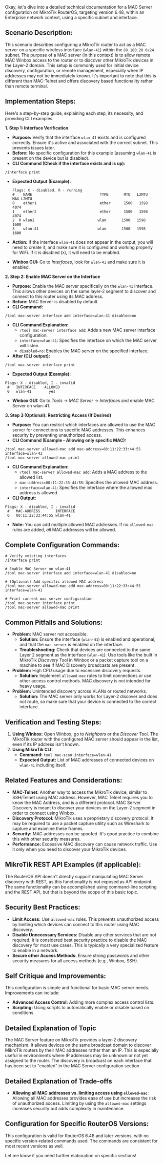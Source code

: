 Okay, let's dive into a detailed technical documentation for a MAC Server configuration on MikroTik RouterOS, targeting version 6.48, within an Enterprise network context, using a specific subnet and interface.

## Scenario Description:

This scenario describes configuring a MikroTik router to act as a MAC server on a specific wireless interface (`wlan-41`) within the `88.180.28.0/24` subnet. The purpose of a MAC server (in this context) is to allow remote MAC Winbox access to the router or to discover other MikroTik devices in the Layer-2 domain. This setup is commonly used for initial device discovery, configuration, or remote management, especially when IP addresses may not be immediately known. It's important to note that this is different than MAC-Telnet and offers discovery based functionality rather than remote terminal.

## Implementation Steps:

Here's a step-by-step guide, explaining each step, its necessity, and providing CLI examples:

**1. Step 1: Interface Verification**

*   **Purpose:** Verify that the interface `wlan-41` exists and is configured correctly. Ensure it's active and associated with the correct subnet. This prevents issues later.
*   **Before:** No specific configuration for this example (assuming `wlan-41` is present on the device but is disabled).
*   **CLI Command (Check if the interface exists and is up):**
```mikrotik
/interface print
```
*   **Expected Output (Example):**

    ```
    Flags: X - disabled, R - running
    #    NAME                               TYPE       MTU   L2MTU   MAX-L2MTU
    0    ether1                             ether      1500   1598    4074
    1    ether2                             ether      1500   1598    4074
    2  R wlan1                             wlan       1500   1598    1600
    3    wlan-41                           wlan       1500   1598    1600
    ```

* **Action:** If the interface `wlan-41` does not appear in the output, you will need to create it, and make sure it is configured and working properly for WiFi. If it is disabled (`X`), it will need to be enabled.
*   **Winbox GUI:** Go to *Interfaces*, look for `wlan-41` and make sure it is enabled.

**2. Step 2: Enable MAC Server on the Interface**

*   **Purpose:** Enable the MAC server specifically on the `wlan-41` interface. This allows other devices on the same layer-2 segment to discover and connect to this router using its MAC address.
*   **Before:** MAC Server is disabled by default.
*   **CLI Command:**
```mikrotik
/tool mac-server interface add interface=wlan-41 disabled=no
```
*   **CLI Command Explanation:**
    *   `/tool mac-server interface add`: Adds a new MAC server interface configuration.
    *   `interface=wlan-41`: Specifies the interface on which the MAC server will listen.
    *   `disabled=no`: Enables the MAC server on the specified interface.
*   **After (CLI output):**
```mikrotik
/tool mac-server interface print
```
*   **Expected Output (Example):**
```
Flags: X - disabled, I - invalid
 #   INTERFACE    ALLOWED   
 0   wlan-41        yes
```
*   **Winbox GUI:** Go to *Tools* -> *MAC Server* -> *Interfaces* and enable MAC Server on wlan-41.

**3. Step 3 (Optional): Restricting Access (If Desired)**

*   **Purpose:** You can restrict which interfaces are allowed to use the MAC server for connections to specific MAC addresses. This enhances security by preventing unauthorized access.
*   **CLI Command (Example - Allowing only specific MAC):**
```mikrotik
/tool mac-server allowed-mac add mac-address=00:11:22:33:44:55 interface=wlan-41
/tool mac-server allowed-mac print
```
*   **CLI Command Explanation:**
    * `/tool mac-server allowed-mac add`: Adds a MAC address to the allowed list.
    *   `mac-address=00:11:22:33:44:55`: Specifies the allowed MAC address.
    *   `interface=wlan-41`: Specifies the interface where the allowed mac address is allowed.
* **CLI Output:**
```
Flags: X - disabled, I - invalid
 #   MAC-ADDRESS       INTERFACE   
 0   00:11:22:33:44:55 wlan-41
```
*   **Note:** You can add multiple allowed MAC addresses. If no `allowed-mac` rules are added, *all* MAC addresses will be allowed.

## Complete Configuration Commands:

```mikrotik
# Verify existing interfaces
/interface print

# Enable MAC Server on wlan-41
/tool mac-server interface add interface=wlan-41 disabled=no

# (Optional) Add specific allowed MAC address
/tool mac-server allowed-mac add mac-address=00:11:22:33:44:55 interface=wlan-41

# Print current mac server configuration
/tool mac-server interface print
/tool mac-server allowed-mac print
```

## Common Pitfalls and Solutions:

*   **Problem:** MAC server not accessible.
    *   **Solution:** Ensure the interface (`wlan-41`) is enabled and operational, and that the `mac-server` is enabled on the interface.
    *   **Troubleshooting:** Check that devices are connected to the same Layer 2 segment as the interface (`wlan-41`). Use tools like the built in MikroTik *Discovery* Tool in Winbox or a packet capture tool on a machine to see if MAC Discovery broadcasts are present.
*   **Problem:** High CPU usage due to excessive discovery requests.
    *   **Solution:** Implement `allowed-mac` rules to limit connections or use other access control methods. MAC discovery is not intended for heavy usage.
*   **Problem:** Unintended discovery across VLANs or routed networks.
    *   **Solution:** The MAC server only works for Layer-2 discover and does not route, so make sure that your device is connected to the correct interface.

## Verification and Testing Steps:

1.  **Using Winbox:** Open Winbox, go to *Neighbors* or the *Discover* Tool. The MikroTik router with the configured MAC server should appear in the list, even if its IP address isn't known.
2.  **Using MikroTik CLI:**
    *   **Command:** `tool mac-scan interface=wlan-41`
    *   **Expected Output:** List of MAC addresses of connected devices on `wlan-41` including itself.

## Related Features and Considerations:

*   **MAC-Telnet:** Another way to access the MikroTik device, similar to SSH/Telnet using MAC address. However, MAC Telnet requires you to know the MAC Address, and is a different protocol. MAC Server Discovery is meant to discover your devices on the Layer-2 segment in order to connect using Winbox.
*   **Discovery Protocol:** MikroTik uses a proprietary discovery protocol. It may be required to use a packet capture utility such as Wireshark to capture and examine these frames.
*   **Security:** MAC addresses can be spoofed. It's good practice to combine this with other security measures.
*   **Performance:** Excessive MAC discovery can cause network traffic. Use it only when you need to discover your MikroTik devices.

## MikroTik REST API Examples (if applicable):

The RouterOS API doesn't directly support manipulating MAC Server discovery with REST, as this functionality is not exposed as API endpoint. The same functionality can be accomplished using command-line scripting and the REST API, but that is beyond the scope of this basic topic.

## Security Best Practices:

*   **Limit Access:** Use `allowed-mac` rules. This prevents unauthorized access by limiting which devices can connect to this router using MAC discovery.
*   **Disable Unnecessary Services:** Disable any other services that are not required. It is considered best security practice to disable the MAC discovery for most use cases. This is typically a very specialized feature to enable in a network.
*   **Secure other Access Methods:** Ensure strong passwords and other security measures for all access methods (e.g., Winbox, SSH).

## Self Critique and Improvements:

This configuration is simple and functional for basic MAC server needs. Improvements can include:

*   **Advanced Access Control:** Adding more complex access control lists.
*   **Scripting:** Using scripts to automatically enable or disable based on conditions.

## Detailed Explanation of Topic

The MAC Server feature on MikroTik provides a layer-2 discovery mechanism. It allows devices on the same broadcast domain to discover MikroTik routers by their MAC addresses rather than an IP. This is especially useful in environments where IP addresses may be unknown or not yet assigned to the router. The discovery is broadcast on each interface that has been set to "enabled" in the MAC Server configuration section.

## Detailed Explanation of Trade-offs

*   **Allowing all MAC addresses vs. limiting access using `allowed-mac`**: Allowing all MAC addresses provides ease of use but increases the risk of unauthorized access. Limiting by using the `allowed-mac` settings increases security but adds complexity in maintenance.

## Configuration for Specific RouterOS Versions:

This configuration is valid for RouterOS 6.48 and later versions, with no specific version-related commands used. The commands are consistent for most recent versions as well.

Let me know if you need further elaboration on specific sections!
